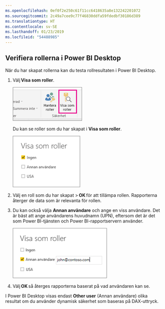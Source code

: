 ```yaml
---
ms.openlocfilehash: 0ef0f2e250c61f11cc6418635a8e132242201072
ms.sourcegitcommit: 2c49a7cee9c77f46830ddfa59fdedbf30186d389
ms.translationtype: HT
ms.contentlocale: sv-SE
ms.lasthandoff: 01/23/2019
ms.locfileid: "54488985"
---
```

## <a name="validate-the-roles-within-power-bi-desktop"></a>Verifiera rollerna i Power BI Desktop
När du har skapat rollerna kan du testa rollresultaten i Power BI Desktop.

1. Välj **Visa som roller**. 

    ![](./media/rls-desktop-view-as-roles/powerbi-desktop-rls-view-as-roles.png)

    Du kan se roller som du har skapat i **Visa som roller**.

    ![](./media/rls-desktop-view-as-roles/powerbi-desktop-rls-view-as-roles-dialog.png)

3. Välj en roll som du har skapat > **OK** för att tillämpa rollen. Rapporterna återger de data som är relevanta för rollen. 

4. Du kan också välja **Annan användare** och ange en viss användare. Det är bäst att ange användarens huvudnamn (UPN), eftersom det är det som Power BI-tjänsten och Power BI-rapportservern använder.

    ![](./media/rls-desktop-view-as-roles/powerbi-desktop-rls-other-user.png)

1. Välj **OK** så återges rapporterna baserat på vad användaren kan se. 

I Power BI Desktop visas endast **Other user** (Annan användare) olika resultat om du använder dynamisk säkerhet som baseras på DAX-uttryck. 

